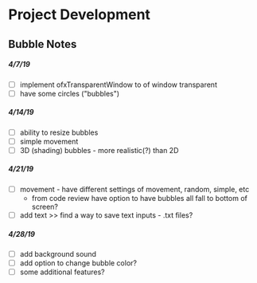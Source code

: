 # Project Development
## Bubble Notes


##### 4/7/19
- [ ] implement ofxTransparentWindow to of window transparent
- [ ] have some circles ("bubbles")

##### 4/14/19
- [ ] ability to resize bubbles
- [ ] simple movement 
- [ ] 3D (shading) bubbles - more realistic(?) than 2D

##### 4/21/19
- [ ] movement - have different settings of movement, random, simple, etc
    * from code review have option to have bubbles all fall to bottom of screen?
- [ ] add text >> find a way to save text inputs - .txt files?

##### 4/28/19
- [ ] add background sound
- [ ] add option to change bubble color?
- [ ] some additional features?
